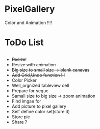 # PixelGallery
Color and Animation !!!!


# ToDo List #
##
* ~~Resize~~!
* ~~Resize with animation~~
* ~~Big size to small size -> blank canavas~~
* ~~Add Grid,Undo function !!!~~
* Color Picker
* Well_orgnized tableview cell
* Prepare for segue
* Samall size to big size -> zoom animation
* Find imgae for 
* Add picture to pixel gallery
* Self define color set(store it)
* Store pic
* Share ?
##

